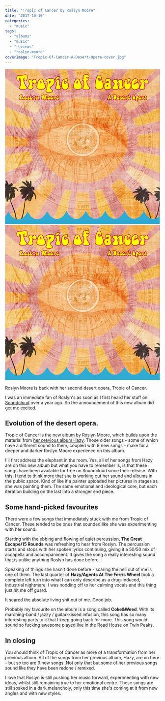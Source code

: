 ```yaml
---
title: "Tropic of Cancer by Roslyn Moore"
date: "2017-10-10"
categories: 
  - "music"
tags: 
  - "albums"
  - "music"
  - "reviews"
  - "roslyn-moore"
coverImage: "Tropic-Of-Cancer-A-Desert-Opera-cover.jpg"
---
```


[![](images/Tropic-Of-Cancer-A-Desert-Opera-cover.jpg)](images/Tropic-Of-Cancer-A-Desert-Opera-cover.jpg)
[![](images/Tropic-Of-Cancer-A-Desert-Opera-cover.jpg)](images/Tropic-Of-Cancer-A-Desert-Opera-cover.jpg)

Roslyn Moore is back with her second desert opera, Tropic of Cancer.

I was an immediate fan of Roslyn's as soon as I first heard her stuff on [Soundcloud](https://soundcloud.com/roslyn-moore/) over a year ago. So the announcement of this new album did get me excited.

## Evolution of the desert opera.

Tropic of Cancer is the new album by Roslyn Moore, which builds upon the material from [her previous album Hazy](https://davidpeach.co.uk/2016/09/hazy-a-desert-opera-by-roslyn-moore/). Those older songs - some of which have a different sound to them, coupled with 9 new songs - make for a deeper and darker Roslyn Moore experience on this album.

I'll first address the elephant in the room. Yes, all of her songs from Hazy are on this new album but what you have to remember is, is that these songs have been available for free on Soundcloud since their release. With this, I tend to think more that she is working out her sound and albums in the public space. Kind of like if a painter uploaded her pictures in stages as she was painting them. The same emotional and ideological core, but each iteration building on the last into a stronger end piece.

## Some hand-picked favourites

There were a few songs that immediately stuck with me from Tropic of Cancer. These tended to be ones that sounded like she was experimenting with her sound.

Starting with the ebbing and flowing of quiet percussion, **The Great Escape/15 Rounds** was refreshing to hear from Roslyn. The percussion starts and stops with her spoken lyrics continuing, giving it a 50/50 mix of accapella and accompaniment. It gives the song a really interesting sound that is unlike anything Roslyn has done before.

Speaking of things she hasn't done before - scaring the hell out of me is one of them. The last quarter of **Hazy/Agents At The Ferris Wheel** took a complete left turn into what I can only describe as a drug-induced, Industrial nightmare. I was nodding off to her calming vocals and this thing just hit me off guard.

It scared the absolute living shit out of me. Good job.

Probably my favourite on the album is a song called **Coke&Weed**. With its marching-band / jazzy / guitar-kissed infusion, this song has so many interesting parts to it that I keep going back for more. This song would sound so fucking awesome played live in the Road House on Twin Peaks.

## In closing

You should think of Tropic of Cancer as more of a transformation from her previous album. All of the songs from her previous album, Hazy, are on here - but so too are 9 new songs. Not only that but some of her previous songs sound like they have been redone / remixed.

I love that Roslyn is still pushing her music forward, experimenting with new ideas, whilst still remaining true to her emotional centre. These songs are still soaked in a dark melancholy, only this time she's coming at it from new angles and with new styles.
